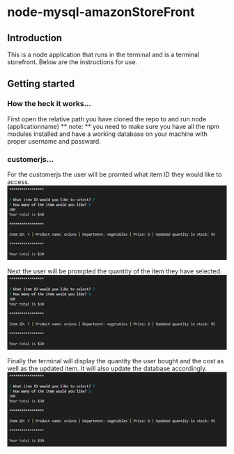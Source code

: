 # node-mysql-amazonStoreFront

## Introduction
This is a node application that runs in the terminal and is a terminal storefront. Below are the instructions for use. 

## Getting started
### How the heck it works...

First open the relative path you have cloned the repo to and run node (applicationname)
** note: ** you need to make sure you have all the npm modules installed and have a working database on your machine with proper username and passward.

### customerjs...
For the customerjs the user will be promted what item ID they would like to access.
![Screenshot of  Capture2 ](Capture2.png)

Next the user will be prompted the quantity of the item they have selected. 
![Screenshot of  Capture2 ](Capture2.png)

Finally the terminal will display the quantity the user bought and the cost as well as the updated item.  It will also update the database accordingly.
![Screenshot of  Capture2 ](Capture2.png)

